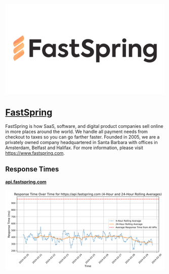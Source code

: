[![Visit FastSpring](imagePreview.png)](https://fastspring.com)

# [FastSpring](https://fastspring.com)

FastSpring is how SaaS, software, and digital product companies sell online in more places around the world. We handle all payment needs from checkout to taxes so you can go farther faster. Founded in 2005, we are a privately owned company headquartered in Santa Barbara with offices in Amsterdam, Belfast and Halifax. For more information, please visit https://www.fastspring.com.

## Response Times

#### [api.fastspring.com](https://api.fastspring.com)

![api.fastspring.com](response-time-charts/6170692e66617374737072696e672e636f6d.svg)
